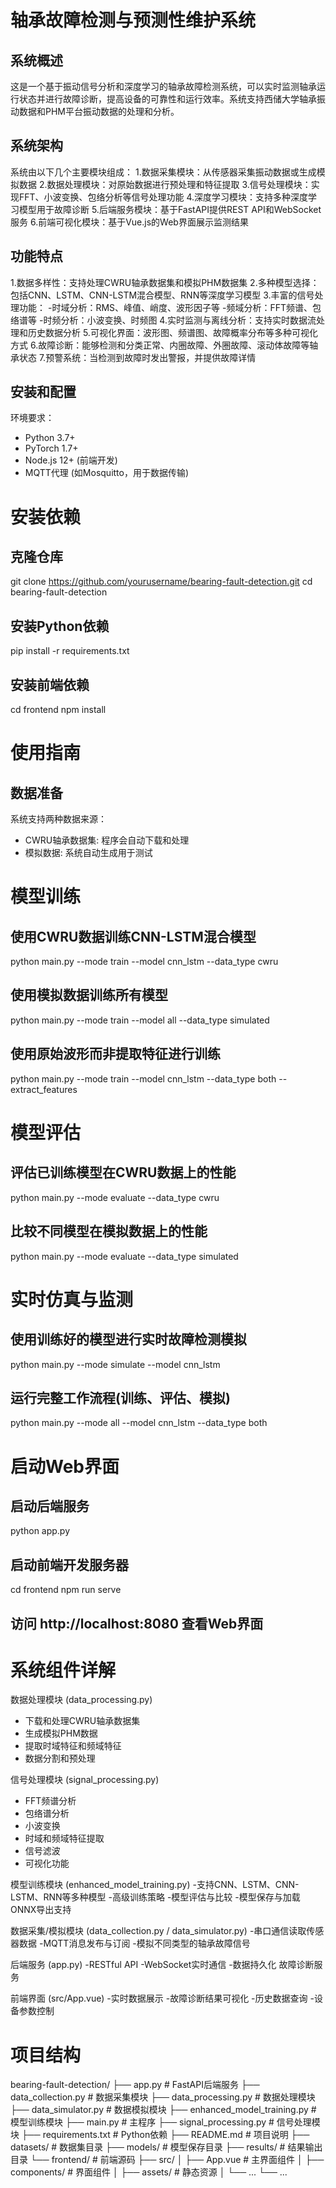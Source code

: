 # 轴承故障检测与预测性维护系统
## 系统概述
这是一个基于振动信号分析和深度学习的轴承故障检测系统，可以实时监测轴承运行状态并进行故障诊断，提高设备的可靠性和运行效率。系统支持西储大学轴承振动数据和PHM平台振动数据的处理和分析。

## 系统架构
系统由以下几个主要模块组成：
1.数据采集模块：从传感器采集振动数据或生成模拟数据
2.数据处理模块：对原始数据进行预处理和特征提取
3.信号处理模块：实现FFT、小波变换、包络分析等信号处理功能
4.深度学习模块：支持多种深度学习模型用于故障诊断
5.后端服务模块：基于FastAPI提供REST API和WebSocket服务
6.前端可视化模块：基于Vue.js的Web界面展示监测结果

## 功能特点
1.数据多样性：支持处理CWRU轴承数据集和模拟PHM数据集
2.多种模型选择：包括CNN、LSTM、CNN-LSTM混合模型、RNN等深度学习模型
3.丰富的信号处理功能：
    -时域分析：RMS、峰值、峭度、波形因子等
    -频域分析：FFT频谱、包络谱等
    -时频分析：小波变换、时频图
4.实时监测与离线分析：支持实时数据流处理和历史数据分析
5.可视化界面：波形图、频谱图、故障概率分布等多种可视化方式
6.故障诊断：能够检测和分类正常、内圈故障、外圈故障、滚动体故障等轴承状态
7.预警系统：当检测到故障时发出警报，并提供故障详情


## 安装和配置
环境要求：

- Python 3.7+
- PyTorch 1.7+
- Node.js 12+ (前端开发)
- MQTT代理 (如Mosquitto，用于数据传输)

# 安装依赖

## 克隆仓库

git clone https://github.com/yourusername/bearing-fault-detection.git
cd bearing-fault-detection

## 安装Python依赖

pip install -r requirements.txt

## 安装前端依赖

cd frontend
npm install

# 使用指南

## 数据准备
系统支持两种数据来源：

- CWRU轴承数据集: 程序会自动下载和处理
- 模拟数据: 系统自动生成用于测试

# 模型训练

## 使用CWRU数据训练CNN-LSTM混合模型

python main.py --mode train --model cnn_lstm --data_type cwru

## 使用模拟数据训练所有模型
python main.py --mode train --model all --data_type simulated

## 使用原始波形而非提取特征进行训练
python main.py --mode train --model cnn_lstm --data_type both --extract_features


# 模型评估

## 评估已训练模型在CWRU数据上的性能
python main.py --mode evaluate --data_type cwru

## 比较不同模型在模拟数据上的性能
python main.py --mode evaluate --data_type simulated

# 实时仿真与监测
## 使用训练好的模型进行实时故障检测模拟
python main.py --mode simulate --model cnn_lstm

## 运行完整工作流程(训练、评估、模拟)
python main.py --mode all --model cnn_lstm --data_type both

# 启动Web界面
## 启动后端服务
python app.py

## 启动前端开发服务器
cd frontend
npm run serve

## 访问 http://localhost:8080 查看Web界面

# 系统组件详解

数据处理模块 (data_processing.py)

- 下载和处理CWRU轴承数据集
- 生成模拟PHM数据
- 提取时域特征和频域特征
- 数据分割和预处理

信号处理模块 (signal_processing.py)

- FFT频谱分析
- 包络谱分析
- 小波变换
- 时域和频域特征提取
- 信号滤波
- 可视化功能

模型训练模块 (enhanced_model_training.py)
-支持CNN、LSTM、CNN-LSTM、RNN等多种模型
-高级训练策略
-模型评估与比较
-模型保存与加载
ONNX导出支持

数据采集/模拟模块 (data_collection.py / data_simulator.py)
-串口通信读取传感器数据
-MQTT消息发布与订阅
-模拟不同类型的轴承故障信号

后端服务 (app.py)
-RESTful API
-WebSocket实时通信
-数据持久化
故障诊断服务

前端界面 (src/App.vue)
-实时数据展示
-故障诊断结果可视化
-历史数据查询
-设备参数控制





# 项目结构

bearing-fault-detection/
├── app.py                    # FastAPI后端服务
├── data_collection.py        # 数据采集模块
├── data_processing.py        # 数据处理模块
├── data_simulator.py         # 数据模拟模块
├── enhanced_model_training.py # 模型训练模块
├── main.py                   # 主程序
├── signal_processing.py      # 信号处理模块
├── requirements.txt          # Python依赖
├── README.md                 # 项目说明
├── datasets/                 # 数据集目录
├── models/                   # 模型保存目录
├── results/                  # 结果输出目录
└── frontend/                 # 前端源码
    ├── src/
    │   ├── App.vue           # 主界面组件
    │   ├── components/       # 界面组件
    │   ├── assets/           # 静态资源
    │   └── ...
    └── ...

​    